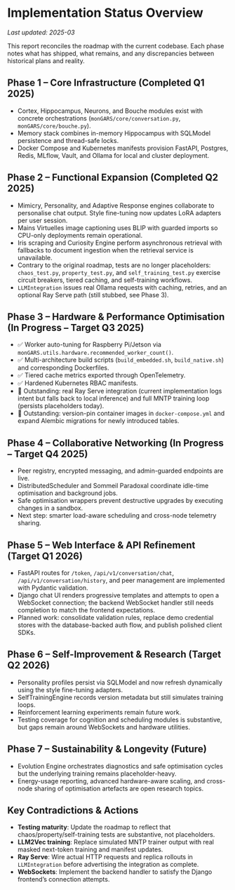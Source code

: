 # Implementation Status Overview

_Last updated: 2025-03_

This report reconciles the roadmap with the current codebase. Each phase notes
what has shipped, what remains, and any discrepancies between historical plans
and reality.

## Phase 1 – Core Infrastructure (Completed Q1 2025)
- Cortex, Hippocampus, Neurons, and Bouche modules exist with concrete
  orchestrations (`monGARS/core/conversation.py`, `monGARS/core/bouche.py`).
- Memory stack combines in-memory Hippocampus with SQLModel persistence and
  thread-safe locks.
- Docker Compose and Kubernetes manifests provision FastAPI, Postgres, Redis,
  MLflow, Vault, and Ollama for local and cluster deployment.

## Phase 2 – Functional Expansion (Completed Q2 2025)
- Mimicry, Personality, and Adaptive Response engines collaborate to personalise
  chat output. Style fine-tuning now updates LoRA adapters per user session.
- Mains Virtuelles image captioning uses BLIP with guarded imports so CPU-only
  deployments remain operational.
- Iris scraping and Curiosity Engine perform asynchronous retrieval with
  fallbacks to document ingestion when the retrieval service is unavailable.
- Contrary to the original roadmap, tests are no longer placeholders: `chaos_test.py`,
  `property_test.py`, and `self_training_test.py` exercise circuit breakers,
  tiered caching, and self-training workflows.
- `LLMIntegration` issues real Ollama requests with caching, retries, and an
  optional Ray Serve path (still stubbed, see Phase 3).

## Phase 3 – Hardware & Performance Optimisation (In Progress – Target Q3 2025)
- ✅ Worker auto-tuning for Raspberry Pi/Jetson via
  `monGARS.utils.hardware.recommended_worker_count()`.
- ✅ Multi-architecture build scripts (`build_embedded.sh`, `build_native.sh`) and
  corresponding Dockerfiles.
- ✅ Tiered cache metrics exported through OpenTelemetry.
- ✅ Hardened Kubernetes RBAC manifests.
- 🔄 Outstanding: real Ray Serve integration (current implementation logs intent
  but falls back to local inference) and full MNTP training loop (persists
  placeholders today).
- 🔄 Outstanding: version-pin container images in `docker-compose.yml` and expand
  Alembic migrations for newly introduced tables.

## Phase 4 – Collaborative Networking (In Progress – Target Q4 2025)
- Peer registry, encrypted messaging, and admin-guarded endpoints are live.
- DistributedScheduler and Sommeil Paradoxal coordinate idle-time optimisation
  and background jobs.
- Safe optimisation wrappers prevent destructive upgrades by executing changes in
  a sandbox.
- Next step: smarter load-aware scheduling and cross-node telemetry sharing.

## Phase 5 – Web Interface & API Refinement (Target Q1 2026)
- FastAPI routes for `/token`, `/api/v1/conversation/chat`, `/api/v1/conversation/history`,
  and peer management are implemented with Pydantic validation.
- Django chat UI renders progressive templates and attempts to open a WebSocket
  connection; the backend WebSocket handler still needs completion to match the
  frontend expectations.
- Planned work: consolidate validation rules, replace demo credential stores with
  the database-backed auth flow, and publish polished client SDKs.

## Phase 6 – Self-Improvement & Research (Target Q2 2026)
- Personality profiles persist via SQLModel and now refresh dynamically using the
  style fine-tuning adapters.
- SelfTrainingEngine records version metadata but still simulates training loops.
- Reinforcement learning experiments remain future work.
- Testing coverage for cognition and scheduling modules is substantive, but gaps
  remain around WebSockets and hardware utilities.

## Phase 7 – Sustainability & Longevity (Future)
- Evolution Engine orchestrates diagnostics and safe optimisation cycles but the
  underlying training remains placeholder-heavy.
- Energy-usage reporting, advanced hardware-aware scaling, and cross-node sharing
  of optimisation artefacts are open research topics.

## Key Contradictions & Actions
- **Testing maturity**: Update the roadmap to reflect that chaos/property/self-training
  tests are substantive, not placeholders.
- **LLM2Vec training**: Replace simulated MNTP trainer output with real masked
  next-token training and manifest updates.
- **Ray Serve**: Wire actual HTTP requests and replica rollouts in `LLMIntegration`
  before advertising the integration as complete.
- **WebSockets**: Implement the backend handler to satisfy the Django frontend’s
  connection attempts.
